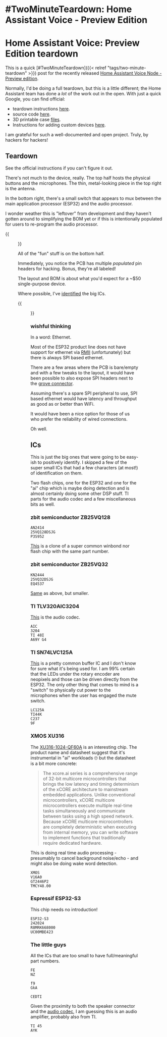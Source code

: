 # #TwoMinuteTeardown: Home Assistant Voice - Preview Edition


# Home Assistant Voice: Preview Edition teardown

This is a quick [#TwoMinuteTeardown]({{< relref "tags/two-minute-teardown" >}}) post for the recently released [Home Assistant Voice Node - Preview edition](https://www.home-assistant.io/voice-pe/).

Normally, I'd be doing a full teardown, but this is a little different; the Home Assistant team has done a _lot_ of the work out in the open.
With just a quick Google, you can find official:

- teardown instructions [here](https://voice-pe.home-assistant.io/guides/disassemble/).
- source code [here](https://github.com/esphome/home-assistant-voice-pe).
- 3D printable case [files](https://www.printables.com/model/1110526-home-assistant-voice-preview-edition-enclosure).
- Instructions for adding custom devices [here](https://voice-pe.home-assistant.io/guides/grove_port/).

I am grateful for such a well-documented and open project.
Truly, by hackers for hackers!

## Teardown

See the official instructions if you can't figure it out.

There's not much to the device, really.
The top half hosts the physical buttons and the microphones.
The thin, metal-looking piece in the top right is the antenna.

In the bottom right, there's a small switch that appears to mux between the main application processor (ESP32) and the audio processor.

I wonder weather this is "leftover" from development and they haven't gotten around to simplifying the BOM yet or if this is intentionally populated for users to re-program the audio processor.

{{<figure name="pcb_top">}}

All of the "fun" stuff is on the bottom half.

Immediately, you notice the PCB has multiple _populated_ pin headers for hacking. Bonus, they're all labeled!

The layout and BOM is about what you'd expect for a ~$50 single-purpose device.

Where possible, I've [identified](#ics) the big ICs.

{{<figure name="feat_pcb_btm">}}

### wishful thinking

In a word: Ethernet.

Most of the ESP32 product line does not have support for ethernet via [RMII](https://en.wikipedia.org/wiki/Media-independent_interface#RMII) (unfortunately) but there is always SPI based ethernet.

There are a few areas where the PCB is bare/empty and with a few tweaks to the layout, it would have been possible to also expose SPI headers next to the [grove connector](https://wiki.seeedstudio.com/Grove-I2C_Hub/).

Assuming there's a spare SPI peripheral to use, SPI based ethernet would have latency and throughput as good as or better than WiFi.

It would have been a nice option for those of us who prefer the reliability of wired connections.

Oh well.

## ICs

This is just the big ones that were going to be easy-ish to positively identify.
I skipped a few of the super small ICs that had a few characters (at most!) of identification on them.

Two flash chips, one for the ESP32 and one for the "ai" chip which is maybe doing detection and is almost certainly doing some other DSP stuff.
TI parts for the audio codec and a few miscellaneous bits as well.

### zbit semiconductor ZB25VQ128

```text
AN2414
25VQ128DSJG
P3S952
```

[This](https://linux-chenxing.org/pioneer3/sv50pd/ZB25VQ128.pdf) is a clone of a super common winbond nor flash chip with the same part number.

### zbit semiconductor ZB25VQ32

```text
KN2444
25VQ32DSJG
EQ4537
```

[Same](https://semic-boutique.com/wp-content/uploads/2016/05/ZB25VQ32.pdf) as above, but smaller.

### TI TLV320AIC3204

[This](https://www.ti.com/product/TLV320AIC3204) is the audio codec.

```text
AIC
3204
TI 48I
A69Y G4
```

### TI SN74LVC125A

[This](https://www.ti.com/product/SN74LVC125A) is a pretty common buffer IC and I don't know for sure what it's being used for.
I am 99% certain that the LEDs under the rotary encoder are neopixels and those can be driven directly from the ESP32.
The only other thing that comes to mind is a "switch" to physically cut power to the microphones when the user has engaged the mute switch.

```text
LC125A
TI44K
C237
9F
```

### XMOS XU316

The [XU316-1024-QF60A](https://www.xmos.com/download/XU316-1024-QF60A-xcore_ai-Datasheet%2826%29.pdf) is an interesting chip.
The product name and datasheet suggest that it's instrumental in "ai" workloads 🙄 but the datasheet is a bit more concrete:

> The xcore.ai series is a comprehensive range of 32-bit multicore microcontrollers that brings the low latency and timing determinism of the xCORE architecture to mainstream embedded applications.
> Unlike conventional microcontrollers, xCORE multicore microcontrollers execute multiple real-time tasks simultaneously and communicate between tasks using a high speed network.
> Because xCORE multicore microcontrollers are completely deterministic when executing from internal memory, you can write software to implement functions that traditionally require dedicated hardware.

This is doing real time audio processing - presumably to cancel background noise/echo - and might also be doing wake word detection.

```text
XMOS
V16A0
GT2446P2
TMCY48.00
```

### Espressif ESP32-S3

This chip needs no introduction!

```text
ESP32-S3
242024
R8MRK668000
UC00MBE423
```

### The little guys

All the ICs that are too small to have full/meaningful part numbers.

```text
FE
NZ
```

```text
f9
GkA
```

```text
CEDTI
```

Given the proximity to both the speaker connector and the [audio codec](#ti-tlv320aic3204), I am guessing this is an audio amplifier, probably also from TI.

```text
TI 45
AYK
```

